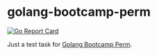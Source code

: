# golang-bootcamp-perm

[![Go Report Card](https://goreportcard.com/badge/github.com/Chiliec/golang-bootcamp-perm)](https://goreportcard.com/report/github.com/Chiliec/golang-bootcamp-perm)

Just a test task for [Golang Bootcamp Perm](https://www.meetup.com/GDG-Perm/events/242030053/).